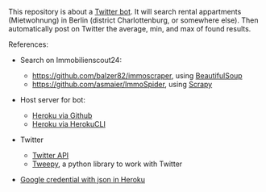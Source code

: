 This repository is about a [Twitter bot](https://twitter.com/Berlinhouse1).
It will search rental appartments (Mietwohnung) in Berlin (district Charlottenburg, or somewhere else). Then automatically post on Twitter the average, min, and max of found results.

References:
* Search on Immobilienscout24:
  * https://github.com/balzer82/immoscraper, using [BeautifulSoup](https://www.crummy.com/software/BeautifulSoup/bs4/doc/)
  * https://github.com/asmaier/ImmoSpider, using [Scrapy](https://scrapy.org/doc/)
* Host server for bot:
  * [Heroku via Github](https://github.com/tranvohuy/simple_twitter_bot_Heroku_via_Github)
  * [Heroku via HerokuCLI](https://github.com/tranvohuy/simple_twitter_bot)
* Twitter
  * [Twitter API](https://developer.twitter.com/en/docs.html)
  * [Tweepy](http://docs.tweepy.org/en/v3.5.0/getting_started.html), a python library to work with Twitter
  
* [Google credential with json in Heroku](https://gist.github.com/hpiwowar/e8360c534444dc26f7fe65dabf138902)
